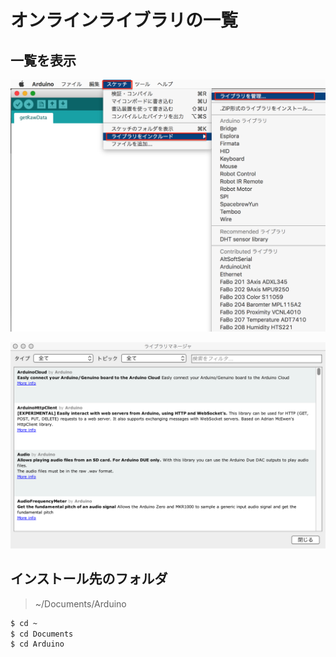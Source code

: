 # オンラインライブラリの一覧

## 一覧を表示

![](/img/library/001_1.png)

![](/img/library/001_2.png)

## インストール先のフォルダ

> ~/Documents/Arduino

```bash
$ cd ~
$ cd Documents
$ cd Arduino
```


